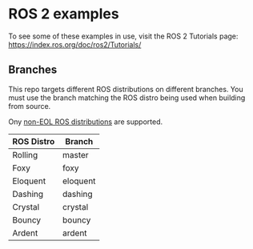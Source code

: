 ROS 2 examples
==============

To see some of these examples in use, visit the ROS 2 Tutorials page: https://index.ros.org/doc/ros2/Tutorials/

Branches
--------

This repo targets different ROS distributions on different branches.
You must use the branch matching the ROS distro being used when building from source.

Ony [non-EOL ROS distributions](https://index.ros.org/doc/ros2/Releases/) are supported.

| ROS Distro | Branch   |
|------------|----------|
| Rolling    | master   |
| Foxy       | foxy     |
| Eloquent   | eloquent |
| Dashing    | dashing  |
| Crystal    | crystal  |
| Bouncy     | bouncy   |
| Ardent     | ardent   |
